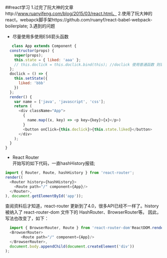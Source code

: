##react学习
1.过完了阮大神的文章http://www.ruanyifeng.com/blog/2015/03/react.html。
2.使用了阮大神的react，webapck脚手架https://github.com/ruanyf/react-babel-webpack-boilerplate;
3.遇到的问题 
- 尽量使用多使用ES6箭头函数
```javascript
   class App extends Component {
  constructor(props) {
    super(props);
    this.state = { liked: 'aaa' };
    // this.doclick = this.doclick.bind(this); //doclick 使用普通函数 则需要这行代码
  };
  doclick = () => {
    this.setState({
      liked: 'bbb'
    })
  };
  render() {
    var name = ['java', 'javascript', 'css'];
    return (
      <div className="App">
        {
          name.map((x, key) => <p key={key}>{x}</p>)
        }
        <button onClick={this.doclick}>{this.state.liked}</button>
      </div>
    );
  }
}
```
- React Router <br>
开始写的如下代码，一直hashHistory报错;
```javascript
import { Router, Route, hashHistory } from 'react-router';
render((
  <Router history={hashHistory}>
    <Route path="/" component={App}/>
  </Router>,
), document.getElementById('app'));
```
查阅资料后才知道，react-router 更新到了4.0，很多API已经不一样了。history 被纳入了 react-router-dom 文件下的 HashRouter、BrowserRouter等。
因此，写法也改变了，如下：
```javascript
  import { BrowserRouter, Route } from 'react-router-dom'ReactDOM.render(
  <BrowserRouter>
       <Route path="/" component={App}/>
  </BrowserRouter>,
  document.body.appendChild(document.createElement('div'))
);
```








